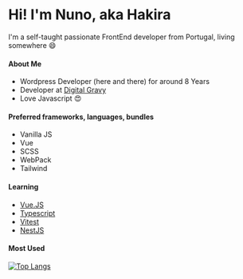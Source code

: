 # Hi! I'm Nuno, aka Hakira

I'm a self-taught passionate FrontEnd developer from Portugal, living somewhere :smile:

#### About Me
- Wordpress Developer (here and there) for around 8 Years
- Developer at [Digital Gravy](https://digitalgravy.co/)
- Love Javascript :heart_eyes:

#### Preferred frameworks, languages, bundles
- Vanilla JS
- Vue
- SCSS
- WebPack
- Tailwind

#### Learning
- [Vue.JS](https://vuejs.org/)
- [Typescript](https://www.typescriptlang.org/)
- [Vitest](https://vitest.dev/)
- [NestJS](https://nestjs.com/)



#### Most Used
[![Top Langs](https://github-readme-stats.vercel.app/api/top-langs/?username=Hakira-Shymuy)](https://github.com/Hakira-Shymuy/github-readme-stats)
